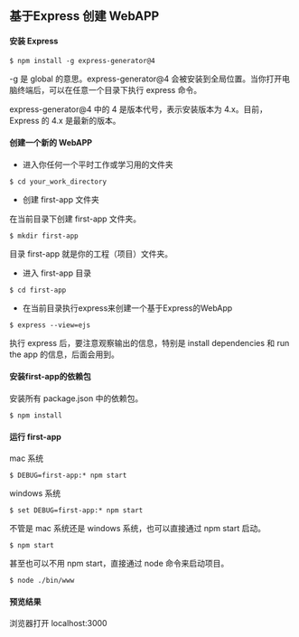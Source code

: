 ## 基于Express 创建 WebAPP

#### 安装 Express

```
$ npm install -g express-generator@4
```

-g 是 global 的意思。express-generator@4 会被安装到全局位置。当你打开电脑终端后，可以在任意一个目录下执行 express 命令。

express-generator@4 中的 4 是版本代号，表示安装版本为 4.x。目前，Express 的 4.x 是最新的版本。

#### 创建一个新的 WebAPP

* 进入你任何一个平时工作或学习用的文件夹

```
$ cd your_work_directory
```

* 创建 first-app 文件夹

在当前目录下创建 first-app 文件夹。

```
$ mkdir first-app
```

目录 first-app 就是你的工程（项目）文件夹。

* 进入 first-app 目录

```
$ cd first-app
```

* 在当前目录执行express来创建一个基于Express的WebApp

```
$ express --view=ejs
```

执行 express 后，要注意观察输出的信息，特别是 install dependencies 和 run the app 的信息，后面会用到。

#### 安装first-app的依赖包

安装所有 package.json 中的依赖包。

```
$ npm install
```

#### 运行 first-app

mac 系统

```
$ DEBUG=first-app:* npm start
```

windows 系统

```
$ set DEBUG=first-app:* npm start
```

不管是 mac 系统还是 windows 系统，也可以直接通过 npm start 启动。

```
$ npm start
```

甚至也可以不用 npm start，直接通过 node 命令来启动项目。

```
$ node ./bin/www
```

#### 预览结果

浏览器打开 localhost:3000

